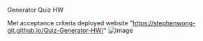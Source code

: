 Generator Quiz HW

Met acceptance criteria 
deployed website "https://stephenwong-git.github.io/Quiz-Generator-HW/"
![image](https://user-images.githubusercontent.com/83122828/124302638-76528f00-db2f-11eb-9f36-fa2f1ecf2697.png)

